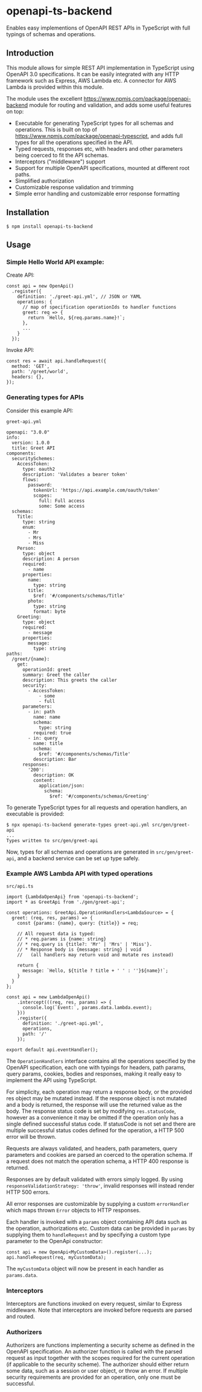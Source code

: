 # openapi-ts-backend
Enables easy implementions of OpenAPI REST APIs in TypeScript with full typings of schemas and operations.

## Introduction
This module allows for simple REST API implementation in TypeScript using OpenAPI 3.0 specifications. It can be easily integrated with any HTTP framework such as Express, AWS Lambda etc. 
A connector for AWS Lambda is provided within this module.

The module uses the excellent https://www.npmjs.com/package/openapi-backend module for routing and validation, and adds some useful features on top:

* Executable for generating TypeScript types for all schemas and operations. This is built on top of https://www.npmjs.com/package/openapi-typescript, and adds full types for all the operations specified in the API.
* Typed requests, responses etc, with headers and other parameters being coerced to fit the API schemas.
* Interceptors ("middleware") support
* Support for multiple OpenAPI specifications, mounted at different root paths.
* Simplified authorization
* Customizable response validation and trimming
* Simple error handling and customizable error response formatting

## Installation

```
$ npm install openapi-ts-backend
```

## Usage

### Simple Hello World API example:

Create API:
```
const api = new OpenApi()
  .register({
    definition: './greet-api.yml', // JSON or YAML
    operations: {
      // map of specification operationIds to handler functions
      greet: req => {
        return `Hello, ${req.params.name}!`;
      }, 
      ... 
    }
  });
```
Invoke API:
```
const res = await api.handleRequest({
  method: 'GET',
  path: '/greet/world',
  headers: {},
});
```

### Generating types for APIs

Consider this example API:

`greet-api.yml`
```
openapi: "3.0.0"
info:
  version: 1.0.0
  title: Greet API
components:
  securitySchemes:
    AccessToken:
      type: oauth2
      description: 'Validates a bearer token'
      flows:
        password:
          tokenUrl: 'https://api.example.com/oauth/token'
          scopes:
            full: Full access
            some: Some access
  schemas:
    Title:
      type: string
      enum:
        - Mr
        - Mrs
        - Miss
    Person:
      type: object
      description: A person
      required:
        - name
      properties:
        name:
          type: string
        title:
          $ref: '#/components/schemas/Title'
        photo:
          type: string
          format: byte
    Greeting:
      type: object
      required:
        - message
      properties:
        message:
          type: string
paths:
  /greet/{name}:
    get:
      operationId: greet
      summary: Greet the caller
      description: This greets the caller
      security:
        - AccessToken:
            - some
            - full
      parameters:
        - in: path
          name: name
          schema:
            type: string
          required: true
        - in: query
          name: title
          schema:
            $ref: '#/components/schemas/Title'
          description: Bar
      responses:
        '200':
          description: OK
          content:
            application/json:
              schema:
                $ref: '#/components/schemas/Greeting'
```

To generate TypeScript types for all requests and operation handlers, an executable is provided:
```
$ npx openapi-ts-backend generate-types greet-api.yml src/gen/greet-api
...
Types written to src/gen/greet-api
```

Now, types for all schemas and operations are generated in `src/gen/greet-api`, and a backend service can be set up type safely. 

### Example AWS Lambda API with typed operations

`src/api.ts`
```
import {LambdaOpenApi} from 'openapi-ts-backend';
import * as GreetApi from './gen/greet-api';

const operations: GreetApi.OperationHandlers<LambdaSource> = {
  greet: (req, res, params) => {
    const {params: {name}, query: {title}} = req; 

    // All request data is typed:
    // * req.params is {name: string}
    // * req.query is {title?: 'Mr' | 'Mrs' | 'Miss'}.
    // * Response body is {message: string} | void
    //   (all handlers may return void and mutate res instead)

    return {
      message: `Hello, ${title ? title + ' ' : ''}${name}!`;
    }
  }
};

const api = new LambdaOpenApi()
    .intercept(((req, res, params) => {
      console.log(`Event:`, params.data.lambda.event);
    }))
    .register({
      definition: './greet-api.yml',
      operations,
      path: '/'
    });
    
export default api.eventHandler();
```

The `OperationHandlers` interface contains all the operations specified by the OpenAPI specification, each one with typings for headers, path params, query params, cookies, bodies and responses, making it really easy to implement the API using TypeScript.

For simplicity, each operation may return a response body, or the provided res object may be mutated instead.
If the response object is not mutated and a body is returned, the response will use the returned value as the body.
The response status code is set by modifying `res.statusCode`, however as a convenience it may be omitted if the operation
only has a single defined successful status code. If statusCode is not set and there are multiple
successful status codes defined for the operation, a HTTP 500 error will be thrown.

Requests are always validated, and headers, path parameters, query parameters and cookies are parsed an coerced to 
the operation schema. If a request does not match the operation schema, a HTTP 400 response is
returned.

Responses are by default validated with errors simply logged. 
By using `responseValidationStrategy: 'throw'`, invalid responses will instead render HTTP 500 errors.

All error responses are customizable by supplying a custom `errorHandler` which maps thrown `Error` objects
to HTTP responses.

Each handler is invoked with a `params` object containing API data such as the operation,
authorizations etc. Custom data can be provided in `params` by supplying them to `handleRequest` and by specifying a custom
type parameter to the OpenApi constructor:

```
const api = new OpenApi<MyCustomData>().register(...);
api.handleRequest(req, myCustomData);
```

The `myCustomData` object will now be present in each handler as `params.data`.

### Interceptors

Interceptors are functions invoked on every request, similar to Express middleware.
Note that interceptors are invoked before requests are parsed and routed.

### Authorizers

Authorizers are functions implementing a security scheme as defined in the OpenAPI specification.
An authorizer function is called with the parsed request as input together with the scopes required
for the current operation (if applicable to the security scheme). The authorizer should either return some data,
such as a session or user object, or throw an error. If multiple security requirements are provided for an operation, 
only one must be successful.

